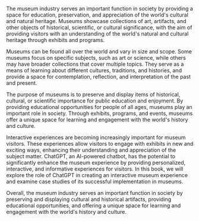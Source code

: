 
The museum industry serves an important function in society by providing a space for education, preservation, and appreciation of the world's cultural and natural heritage. Museums showcase collections of art, artifacts, and other objects of historical, scientific, or cultural significance, with the aim of providing visitors with an understanding of the world's natural and cultural heritage through exhibits and programs.

Museums can be found all over the world and vary in size and scope. Some museums focus on specific subjects, such as art or science, while others may have broader collections that cover multiple topics. They serve as a means of learning about different cultures, traditions, and histories, and provide a space for contemplation, reflection, and interpretation of the past and present.

The purpose of museums is to preserve and display items of historical, cultural, or scientific importance for public education and enjoyment. By providing educational opportunities for people of all ages, museums play an important role in society. Through exhibits, programs, and events, museums offer a unique space for learning and engagement with the world's history and culture.

Interactive experiences are becoming increasingly important for museum visitors. These experiences allow visitors to engage with exhibits in new and exciting ways, enhancing their understanding and appreciation of the subject matter. ChatGPT, an AI-powered chatbot, has the potential to significantly enhance the museum experience by providing personalized, interactive, and informative experiences for visitors. In this book, we will explore the role of ChatGPT in creating an interactive museum experience and examine case studies of its successful implementation in museums.

Overall, the museum industry serves an important function in society by preserving and displaying cultural and historical artifacts, providing educational opportunities, and offering a unique space for learning and engagement with the world's history and culture.
